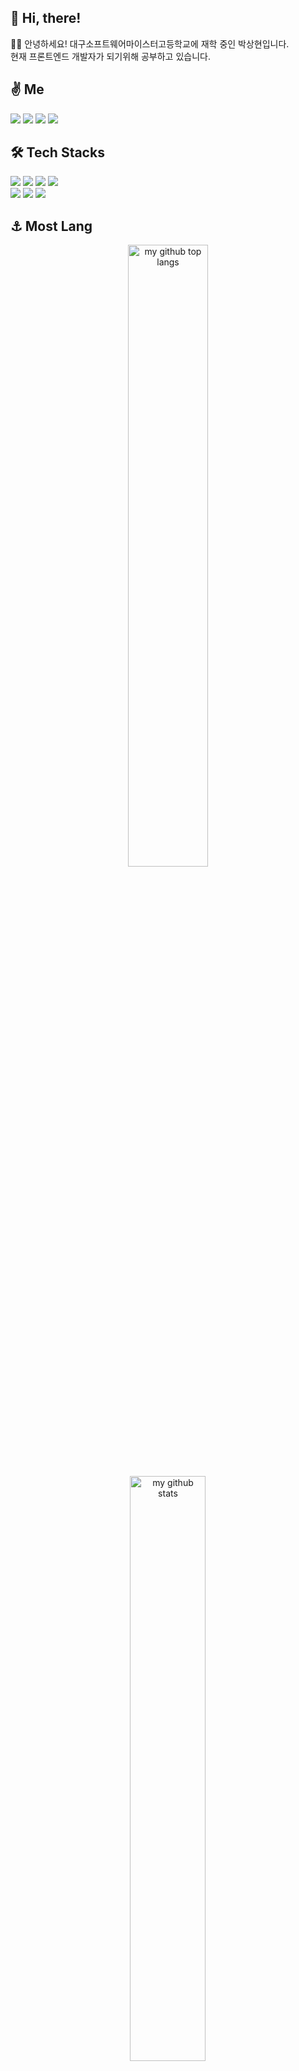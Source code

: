 <h2> 👋 Hi, there!</h2>
<div>
  <div>🙇‍♂️ 안녕하세요! 대구소프트웨어마이스터고등학교에 재학 중인 박상현입니다.</div>
  <div>현재 프론트엔드 개발자가 되기위해 공부하고 있습니다.</div>
</div>

<h2 align="left"> ✌ Me</h2>
<div align="left">
  <a href="https://half-sloop-ecb.notion.site/Park-Sang-Hyun-fbb7aa1382fe466ca80ecf8e8b8bcee4/" target="_blank"><img src="https://img.shields.io/badge/Notion-000000?style=flat-square&logo=Notion&logoColor=white&link=https://half-sloop-ecb.notion.site/Park-Sang-Hyun-fbb7aa1382fe466ca80ecf8e8b8bcee4"/></a>
  <a href="https://www.instagram.com/gustkdqkrr/" target="_blank"><img src="https://img.shields.io/badge/Instagram-E4405F?style=flat-square&logo=Instagram&logoColor=white&link=https://www.instagram.com/gustkdqkrr/"/></a>
  <a href="mailto:sanghyun9467@gmail.com/" target="_blank"><img src="https://img.shields.io/badge/Gmail-d14836?style=flat-square&logo=Gmail&logoColor=white&link=sanghyun9467@gmail.com"/></a>
  <a href="https://blog.naver.com/parksanghyun0505/" target="_blank"><img src="https://img.shields.io/badge/-Naver%20Blog-brightgreen?style=flat-square&logo=Naver&logoColor=white&link=https://blog.naver.com/parksanghyun0505/"/></a>
</div>

<h2 align="left"> 🛠 Tech Stacks</h2>
<div align="left">
  <img src="https://img.shields.io/badge/c-%2300599C.svg?style=for-the-badge&logo=c&logoColor=white"/>
  <img src="https://img.shields.io/badge/python-3776AB?style=for-the-badge&logo=python&logoColor=white">
  <img src="https://img.shields.io/badge/html5-%23E34F26.svg?style=for-the-badge&logo=html5&logoColor=white"/>
  <img src="https://img.shields.io/badge/css3-%231572B6.svg?style=for-the-badge&logo=css3&logoColor=white"/>
</div>
<div align="left">
  <img src="https://img.shields.io/badge/javascript-black?style=for-the-badge&logo=javascript&logoColor=%23F7DF1E"/>
  <img src="https://img.shields.io/badge/typescript-black?style=for-the-badge&logo=TypeScript&logoColor=#3178C6">
  <img src="https://img.shields.io/badge/react-%2320232a.svg?style=for-the-badge&logo=react&logoColor=%2361DAFB"/>
</div>

<h2 align="left"> ⚓ Most Lang</h2>
<div align="center">
  <img src="https://github-readme-stats.vercel.app/api/top-langs/?username=Sanghyun0505&theme=radical&layout=compact&hide_border=true" alt="my github top langs" width=50.5% />
  <img src="https://github-readme-stats.vercel.app/api?username=Sanghyun0505&theme=radical&show_icons=true&hide_border=true" alt="my github stats" width=49% />
</div>

